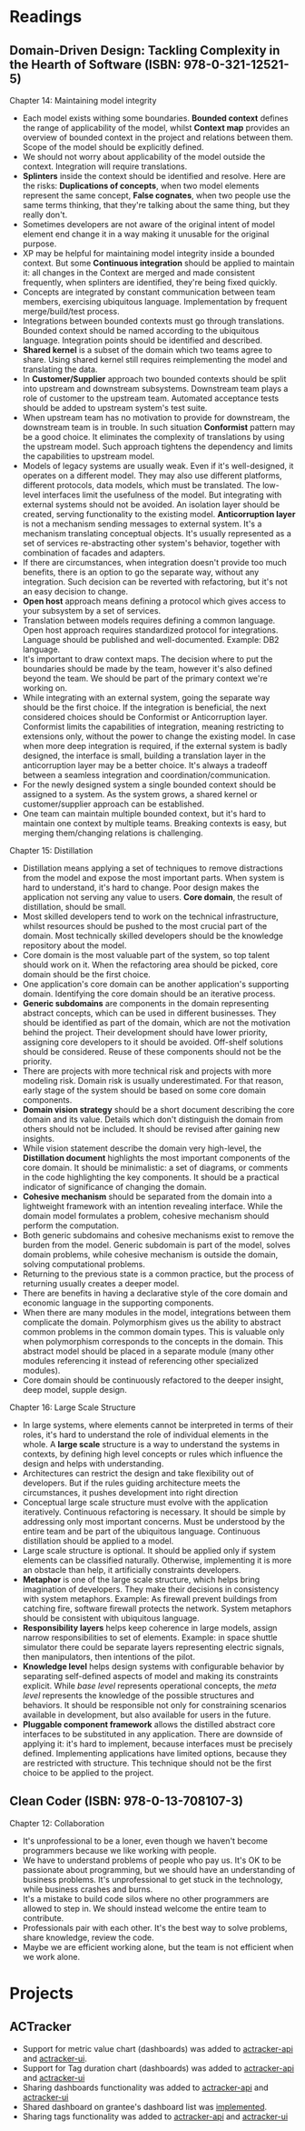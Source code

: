 # Readings

## Domain-Driven Design: Tackling Complexity in the Hearth of Software (ISBN: 978-0-321-12521-5)

Chapter 14: Maintaining model integrity

- Each model exists withing some boundaries. **Bounded context** defines the range of applicability of the model,
  whilst **Context map** provides an overview of bounded context in the project and relations between them.
  Scope of the model should be explicitly defined.
- We should not worry about applicability of the model outside the context. Integration will require translations.
- **Splinters** inside the context should be identified and resolve. Here are the risks: **Duplications of concepts**,
  when two model elements represent the same concept, **False cognates**, when two people use the same terms thinking,
  that they're talking about the same thing, but they really don't.
- Sometimes developers are not aware of the original intent of model element end change it in a way making it
  unusable for the original purpose.
- XP may be helpful for maintaining model integrity inside a bounded context. But some **Continuous integration**
  should be applied to maintain it: all changes in the Context are merged and made consistent frequently, when
  splinters are identified, they're being fixed quickly.
- Concepts are integrated by constant communication between team members, exercising ubiquitous language. Implementation
  by frequent merge/build/test process.
- Integrations between bounded contexts must go through translations. Bounded context should be named according to the
  ubiquitous language. Integration points should be identified and described.
- **Shared kernel** is a subset of the domain which two teams agree to share. Using shared kernel still requires
  reimplementing the model and translating the data.
- In **Customer/Supplier** approach two bounded contexts should be split into upstream and downstream subsystems.
  Downstream team plays a role of customer to the upstream team. Automated acceptance tests should be added to upstream
  system's test suite.
- When upstream team has no motivation to provide for downstream, the downstream team is in trouble. In such
  situation **Conformist** pattern may be a good choice. It eliminates the complexity of translations by using the
  upstream model. Such approach tightens the dependency and limits the capabilities to upstream model.
- Models of legacy systems are usually weak. Even if it's well-designed, it operates on a different model.
  They may also use different platforms, different protocols, data models, which must be translated.
  The low-level interfaces limit the usefulness of the model. But integrating with external systems should not be
  avoided. An isolation layer should be created, serving functionality to the existing model. **Anticorruption layer**
  is not a mechanism sending messages to external system. It's a mechanism translating conceptual objects. It's usually
  represented as a set of services re-abstracting other system's behavior, together with combination of facades and
  adapters.
- If there are circumstances, when integration doesn't provide too much benefits, there is an option to go the separate
  way, without any integration. Such decision can be reverted with refactoring, but it's not an easy decision to change.
- **Open host** approach means defining a protocol which gives access to your subsystem by a set of services.
- Translation between models requires defining a common language. Open host approach requires standardized protocol for
  integrations. Language should be published and well-documented. Example: DB2 language.
- It's important to draw context maps. The decision where to put the boundaries should be made by the team, however it's
  also defined beyond the team. We should be part of the primary context we're working on.
- While integrating with an external system, going the separate way should be the first choice. If the integration is
  beneficial, the next considered choices should be Conformist or Anticorruption layer. Conformist limits the
  capabilities of integration, meaning restricting to extensions only, without the power to change the existing model.
  In case when more deep integration is required, if the external system is badly designed, the interface is small,
  building a translation layer in the anticorruption layer may be a better choice. It's always a tradeoff between a
  seamless integration and coordination/communication.
- For the newly designed system a single bounded context should be assigned to a system. As the system grows, a shared
  kernel or customer/supplier approach can be established.
- One team can maintain multiple bounded context, but it's hard to maintain one context by multiple teams. Breaking
  contexts is easy, but merging them/changing relations is challenging.

Chapter 15: Distillation

- Distillation means applying a set of techniques to remove distractions from the model and expose the most important
  parts. When system is hard to understand, it's hard to change. Poor design makes the application not serving any value
  to users. **Core domain**, the result of distillation, should be small.
- Most skilled developers tend to work on the technical infrastructure, whilst resources should be pushed to the most
  crucial part of the domain. Most technically skilled developers should be the knowledge repository about the model.
- Core domain is the most valuable part of the system, so top talent should work on it.
  When the refactoring area should be picked, core domain should be the first choice.
- One application's core domain can be another application's supporting domain. Identifying the core domain should be an
  iterative process.
- **Generic subdomains** are components in the domain representing abstract concepts, which can be used in different
  businesses. They should be identified as part of the domain, which are not the motivation behind the project. Their
  development should have lower priority, assigning core developers to it should be avoided. Off-shelf solutions should
  be considered. Reuse of these components should not be the priority.
- There are projects with more technical risk and projects with more modeling risk. Domain risk is usually
  underestimated. For that reason, early stage of the system should be based on some core domain components.
- **Domain vision strategy** should be a short document describing the core domain and its value. Details which don't
  distinguish the domain from others should not be included. It should be revised after gaining new insights.
- While vision statement describe the domain very high-level, the **Distillation document** highlights the most
  important components of the core domain. It should be minimalistic: a set of diagrams, or comments in the code
  highlighting the key components. It should be a practical indicator of significance of changing the domain.
- **Cohesive mechanism** should be separated from the domain into a lightweight framework with an intention revealing
  interface. While the domain model formulates a problem, cohesive mechanism should perform the computation.
- Both generic subdomains and cohesive mechanisms exist to remove the burden from the model. Generic subdomain is part
  of the model, solves domain problems, while cohesive mechanism is outside the domain, solving computational problems.
- Returning to the previous state is a common practice, but the process of returning usually creates a deeper model.
- There are benefits in having a declarative style of the core domain and economic language in the supporting
  components.
- When there are many modules in the model, integrations between them complicate the domain. Polymorphism gives us the
  ability to abstract common problems in the common domain types. This is valuable only when polymorphism corresponds to
  the concepts in the domain. This abstract model should be placed in a separate module (many other modules referencing
  it instead of referencing other specialized modules).
- Core domain should be continuously refactored to the deeper insight, deep model, supple design.

Chapter 16: Large Scale Structure

- In large systems, where elements cannot be interpreted in terms of their roles, it's hard to understand the role of
  individual elements in the whole. A **large scale** structure is a way to understand the systems in contexts, by
  defining high level concepts or rules which influence the design and helps with understanding.
- Architectures can restrict the design and take flexibility out of developers. But if the rules guiding architecture
  meets the circumstances, it pushes development into right direction
- Conceptual large scale structure must evolve with the application iteratively. Continuous refactoring is necessary.
  It should be simple by addressing only most important concerns. Must be understood by the entire team and be part of
  the ubiquitous language. Continuous distillation should be applied to a model.
- Large scale structure is optional. It should be applied only if system elements can be classified naturally.
  Otherwise, implementing it is more an obstacle than help, it artificially constraints developers.
- **Metaphor** is one of the large scale structure, which helps bring imagination of developers. They make their
  decisions in consistency with system metaphors. Example: As firewall prevent buildings from catching fire, software
  firewall protects the network. System metaphors should be consistent with ubiquitous language.
- **Responsibility layers** helps keep coherence in large models, assign narrow responsibilities to set of elements.
  Example: in space shuttle simulator there could be separate layers representing electric signals, then manipulators,
  then intentions of the pilot.
- **Knowledge level** helps design systems with configurable behavior by separating self-defined aspects of model and
  making its constraints explicit. While *base level* represents operational concepts, the *meta level* represents the
  knowledge of the possible structures and behaviors. It should be responsible not only for constraining scenarios
  available in development, but also available for users in the future.
- **Pluggable component framework** allows the distilled abstract core interfaces to be substituted in any application.
  There are downside of applying it: it's hard to implement, because interfaces must be precisely defined. Implementing
  applications have limited options, because they are restricted with structure. This technique should not be the first
  choice to be applied to the project.

## Clean Coder (ISBN: 978-0-13-708107-3)

Chapter 12: Collaboration

- It's unprofessional to be a loner, even though we haven't become programmers because we like working with people.
- We have to understand problems of people who pay us. It's OK to be passionate about programming, but we should have an
  understanding of business problems. It's unprofessional to get stuck in the technology, while business crashes and
  burns.
- It's a mistake to build code silos where no other programmers are allowed to step in. We should instead welcome the
  entire team to contribute.
- Professionals pair with each other. It's the best way to solve problems, share knowledge, review the code.
- Maybe we are efficient working alone, but the team is not efficient when we work alone.

# Projects

## ACTracker

- Support for metric value chart (dashboards) was added to
  [actracker-api](https://github.com/marcinciapa/actracker-api/pull/76) and
  [actracker-ui](https://github.com/marcinciapa/actracker-ui/pull/43).
- Support for Tag duration chart (dashboards) was added to
  [actracker-api](https://github.com/marcinciapa/actracker-api/pull/77) and
  [actracker-ui](https://github.com/marcinciapa/actracker-ui/pull/44)
- Sharing dashboards functionality was added to
  [actracker-api](https://github.com/marcinciapa/actracker-api/pull/78) and
  [actracker-ui](https://github.com/marcinciapa/actracker-ui/pull/45)
- Shared dashboard on grantee's dashboard list was [implemented](https://github.com/marcinciapa/actracker-api/pull/79).
- Sharing tags functionality was added to
  [actracker-api](https://github.com/marcinciapa/actracker-api/pull/80) and
  [actracker-ui](https://github.com/marcinciapa/actracker-ui/pull/46)